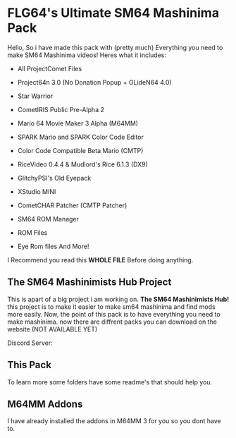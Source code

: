 # FLG64's Ultimate SM64 Mashinima Pack

Hello, So i have made this pack with (pretty much) Everything you need to make SM64 Mashinima videos! 
Heres what it includes:

- All ProjectComet Files
 - Project64n 3.0 (No Donation Popup + GLideN64 4.0)
 - Star Warrior
 - CometIRIS Public Pre-Alpha 2
 - Mario 64 Movie Maker 3 Alpha (M64MM)
 - SPARK Mario and SPARK Color Code Editor
 - Color Code Compatible Beta Mario (CMTP)
 - RiceVideo 0.4.4 & Mudlord's Rice 6.1.3 (DX9)
 - GlitchyPSI's Old Eyepack
 - XStudio MINI
 - CometCHAR Patcher (CMTP Patcher)

 
- SM64 ROM Manager
- ROM Files
- Eye Rom files 
And More!

I Recommend you read this **WHOLE FILE** Before doing anything. 

## The SM64 Mashinimists Hub Project

This is apart of a big project i am working on. **The SM64 Mashinimists Hub!** this project is to make it easier to make sm64 mashinima and find mods more easily. Now, the point of this pack is to have everything you need to make mashinima. now there are diffrent packs you can download on the website (NOT AVAILABLE YET)

Discord Server: 


## This Pack

To learn more some folders have some readme's that should help you.

## M64MM Addons

I have already installed the addons in M64MM 3 for you so you dont have to.


